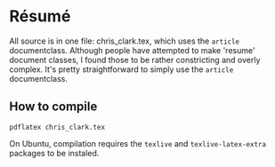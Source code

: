 Résumé
======

All source is in one file: chris_clark.tex, which uses the `article` documentclass. Although people
have attempted to make 'resume' document classes, I found those to be rather constricting and overly
complex. It's pretty straightforward to simply use the `article` documentclass.

How to compile
--------------

`pdflatex chris_clark.tex`

On Ubuntu, compilation requires the `texlive` and `texlive-latex-extra` packages to be instaled.